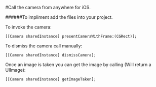 #Call the camera from anywhere for iOS.

######To impliment add the files into your project.

To invoke the camera:
    
    [[Camera sharedInstance] presentCameraWithFrame:(CGRect)];

To dismiss the camera call manually:
    
    [[Camera sharedInstance] dismissCamera];

Once an image is taken you can get the image by calling (Will return a UIImage):
    
    [[Camera sharedInstance] getImageTaken];